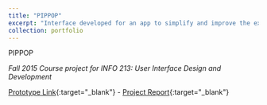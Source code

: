 ```yaml
---
title: "PIPPOP"
excerpt: "Interface developed for an app to simplify and improve the exchange of contact information. (Fall 2015)<br/><img src='/images/projects_pippop.png'>"
collection: portfolio
---
```


PIPPOP

_Fall 2015 Course project for INFO 213: User Interface Design and Development_

[Prototype Link](http://share.framerjs.com/9un2gzcsj9z7){:target="_blank"} - [Project Report](/files/PIPPOP_F15_finalreport.pdf){:target="_blank"}
